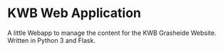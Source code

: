 # KWB Web Application

A little Webapp to manage the content for the KWB Grasheide Website. Written in Python 3 and Flask.